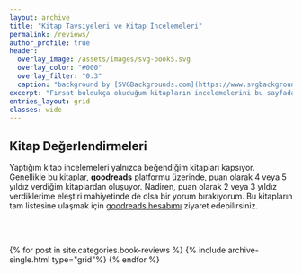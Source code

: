 ```yaml
---
layout: archive
title: "Kitap Tavsiyeleri ve Kitap İncelemeleri"
permalink: /reviews/
author_profile: true
header:
  overlay_image: /assets/images/svg-book5.svg
  overlay_color: "#000"
  overlay_filter: "0.3"
  caption: "background by [SVGBackgrounds.com](https://www.svgbackgrounds.com/)"
excerpt: "Fırsat buldukça okuduğum kitapların incelemelerini bu sayfada paylaşmaya çalışacağım."
entries_layout: grid
classes: wide
---
```


<h2>Kitap Değerlendirmeleri</h2>

Yaptığım kitap incelemeleri yalnızca beğendiğim kitapları kapsıyor. Genellikle bu kitaplar, **goodreads** platformu üzerinde, puan olarak 4 veya 5 yıldız verdiğim kitaplardan oluşuyor. Nadiren, puan olarak 2 veya 3 yıldız verdiklerime eleştiri mahiyetinde de olsa bir yorum bırakıyorum. Bu kitapların tam listesine ulaşmak için [goodreads hesabımı](https://www.goodreads.com/user/show/88145705-hasan-elik) ziyaret edebilirsiniz.

<br/><br/>

{% for post in site.categories.book-reviews %}
  {% include archive-single.html type="grid"%}
{% endfor %}

<!-- type="grid" ekleyince post'lara thumnail ekleniyor. Bak: https://github.com/mmistakes/minimal-mistakes/issues/892 -->
